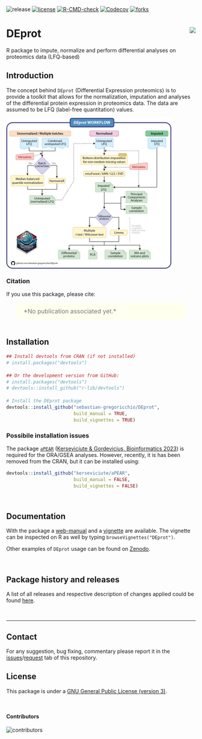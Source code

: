 ![release](https://img.shields.io/github/v/release/sebastian-gregoricchio/DEprot)
[![license](https://img.shields.io/badge/License-GPLv3-blue.svg)](https://sebastian-gregoricchio.github.io/DEprot/LICENSE.md/LICENSE)
[![R-CMD-check](https://github.com/sebastian-gregoricchio/DEprot/actions/workflows/R-CMD-check.yaml/badge.svg)](https://github.com/sebastian-gregoricchio/DEprot/actions/workflows/R-CMD-check.yaml)
[![Codecov](https://codecov.io/gh/sebastian-gregoricchio/DEprot/branch/main/graph/badge.svg)](https://codecov.io/gh/sebastian-gregoricchio/DEprot)
[![forks](https://img.shields.io/github/forks/sebastian-gregoricchio/DEprot?style=social)](https://github.com/sebastian-gregoricchio/DEprot/fork)
<!-- ![update](https://badges.pufler.dev/updated/sebastian-gregoricchio/DEprot)
![visits](https://badges.pufler.dev/visits/sebastian-gregoricchio/DEprot) -->
<!---![downloads](https://img.shields.io/github/downloads/sebastian-gregoricchio/DEprot/total.svg)--->

# DEprot [<img src="https://sebastian-gregoricchio.github.io/DEprot/DEprot_logo.png" align="right" height = 150/>](https://sebastian-gregoricchio.github.io/DEprot)

R package to impute, normalize and perform differential analyses on proteomics data (LFQ-based)


## Introduction
The concept behind `DEprot` (Differential Expression proteomics) is to provide a toolkit that allows for the normalization, imputation and analyses of the differential protein expression in proteomics data. The data are assumed to be LFQ (label-free quantitation) values.

[<img src="https://github.com/sebastian-gregoricchio/DEprot/blob/main/resources/DEprot_workflow.png" align="center" height=400 class="center"/>](https://sebastian-gregoricchio.github.io/DEprot)


### Citation
If you use this package, please cite:

<div class="warning" style='padding:2.5%; background-color:#ffffee; color:#787878; margin-left:5%; margin-right:5%; border-radius:15px;'>
<span>
<font size="-0.5">

<div style="margin-left:2%; margin-right:2%; text-align: justify">
*No publication associated yet.*
</div>
</font>

</span>
</div>

<br>


## Installation
```r
## Install devtools from CRAN (if not installed)
# install.packages("devtools")

## Or the development version from GitHub:
# install.packages("devtools")
# devtools::install_github("r-lib/devtools")

# Install the DEprot package
devtools::install_github("sebastian-gregoricchio/DEprot",
                         build_manual = TRUE,
                         build_vignettes = TRUE)
```

### Possibile installation issues
The package [`aPEAR`](https://github.com/kerseviciute/aPEAR) ([Kerseviciute & Gordevicius, Bioinformatics 2023](https://doi.org/10.1093/bioinformatics/btad672)) is required for the ORA/GSEA analyses. However, recently, it is has been removed from the CRAN, but it can be installed using:

```r
devtools::install_github("kerseviciute/aPEAR",
                         build_manual = FALSE,
                         build_vignettes = FALSE)
```


<br />

## Documentation
With the package a [web-manual](https://sebastian-gregoricchio.github.io/DEprot/reference/index.html) and a [vignette](https://sebastian-gregoricchio.github.io/DEprot/doc/DEprot.overview.vignette.html) are available.
The vignette can be inspected on R as well by typing `browseVignettes("DEprot")`.

Other examples of `DEprot` usage can be found on [Zenodo](https://doi.org/10.5281/zenodo.14823763).


<br />

## Package history and releases
A list of all releases and respective description of changes applied could be found [here](https://sebastian-gregoricchio.github.io/DEprot/NEWS).

<br />

-----------------
## Contact
For any suggestion, bug fixing, commentary please report it in the [issues](https://github.com/sebastian-gregoricchio/DEprot/issues)/[request](https://github.com/sebastian-gregoricchio/DEprot/pulls) tab of this repository.

## License
This package is under a [GNU General Public License (version 3)](https://sebastian-gregoricchio.github.io/DEprot/LICENSE.md/LICENSE).

<br />

#### Contributors
![contributors](https://badges.pufler.dev/contributors/sebastian-gregoricchio/DEprot?size=50&padding=5&bots=true)
